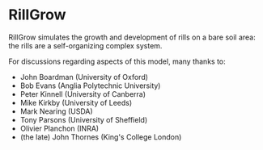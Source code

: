 # RillGrow

RillGrow simulates the growth and development of rills on a bare soil area: the rills are a self-organizing complex system.

For discussions regarding aspects of this model, many thanks to:
<ul>
<li>John Boardman (University of Oxford)</li>
<li>Bob Evans (Anglia Polytechnic University)</li>
<li>Peter Kinnell (University of Canberra)</li>
<li>Mike Kirkby (University of Leeds)</li>
<li>Mark Nearing (USDA)</li>
<li>Tony Parsons (University of Sheffield)</li>
<li>Olivier Planchon (INRA)</li>
<li>(the late) John Thornes (King's College London)</li>
</ul>


